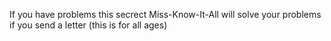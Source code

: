 If you have problems this secrect Miss-Know-It-All will solve your problems if you send a letter (this is for all ages)
